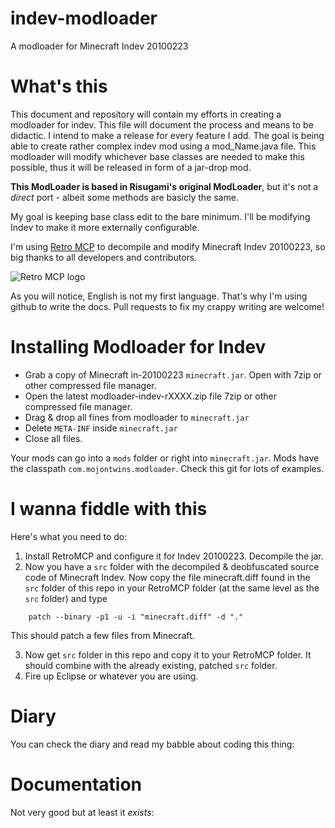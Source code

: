 # indev-modloader

A modloader for Minecraft Indev 20100223

# What's this

This document and repository will contain my efforts in creating a modloader for indev. This file will document the process and means to be didactic. I intend to make a release for every feature I add. The goal is being able to create rather complex indev mod using a mod_Name.java file. This modloader will modify whichever base classes are needed to make this possible, thus it will be released in form of a jar-drop mod.

**This ModLoader is based in Risugami's original ModLoader**, but it's not a *direct* port - albeit some methods are basicly the same.

My goal is keeping base class edit to the bare minimum. I'll be modifying Indev to make it more externally configurable. 

I'm using [Retro MCP](https://github.com/MCPHackers/RetroMCP) to decompile and modify Minecraft Indev 20100223, so big thanks to all developers and contributors.

![Retro MCP logo](https://repository-images.githubusercontent.com/417943142/cac3478c-1e9c-4987-98e2-a0223d6b8988)

As you will notice, English is not my first language. That's why I'm using github to write the docs. Pull requests to fix my crappy writing are welcome!

# Installing Modloader for Indev

* Grab a copy of Minecraft in-20100223 `minecraft.jar`. Open with 7zip or other compressed file manager.
* Open the latest modloader-indev-rXXXX.zip file 7zip or other compressed file manager.
* Drag & drop all fines from modloader to `minecraft.jar`
* Delete `META-INF` inside `minecraft.jar`
* Close all files.

Your mods can go into a  `mods` folder or right into `minecraft.jar`. Mods have the classpath `com.mojontwins.modloader`. Check this git for lots of examples.

# I wanna fiddle with this

Here's what you need to do:

1. Install RetroMCP and configure it for Indev 20100223. Decompile the jar.
2. Now you have a `src` folder with the decompiled & deobfuscated source code of Minecraft Indev. Now copy the file minecraft.diff found in the `src` folder of this repo in your RetroMCP folder (at the same level as the `src` folder) and type

```
    patch --binary -p1 -u -i "minecraft.diff" -d "."
```

This should patch a few files from Minecraft.

3. Now get `src` folder in this repo and copy it to your RetroMCP folder. It should combine with the already existing, patched `src` folder.
4. Fire up Eclipse or whatever you are using.

# Diary

You can check the diary and read my babble about coding this thing: 

# Documentation

Not very good but at least it *exists*: 